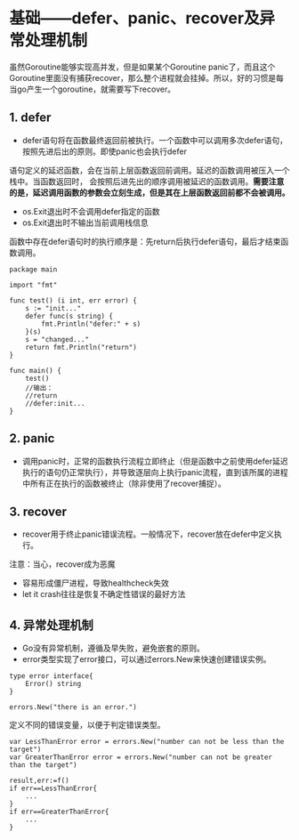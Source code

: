 ﻿# 基础——defer、panic、recover及异常处理机制 #

虽然Goroutine能够实现高并发，但是如果某个Goroutine panic了，而且这个Goroutine里面没有捕获recover，那么整个进程就会挂掉。所以，好的习惯是每当go产生一个goroutine，就需要写下recover。

## 1. defer ##

* defer语句将在函数最终返回前被执行。一个函数中可以调用多次defer语句，按照先进后出的原则。即使panic也会执行defer

语句定义的延迟函数，会在当前上层函数返回前调用。延迟的函数调用被压入一个栈中。当函数返回时， 会按照后进先出的顺序调用被延迟的函数调用。**需要注意的是，延迟调用函数的参数会立刻生成，但是其在上层函数返回前都不会被调用。**

* os.Exit退出时不会调用defer指定的函数
* os.Exit退出时不输出当前调用栈信息

函数中存在defer语句时的执行顺序是：先return后执行defer语句，最后才结束函数调用。

```
package main

import "fmt"

func test() (i int, err error) {
    s := "init..."
    defer func(s string) {
        fmt.Println("defer:" + s)
    }(s)
    s = "changed..."
    return fmt.Println("return")
}

func main() {
    test()
    //输出：
    //return
    //defer:init...
}
```

## 2. panic ##

* 调用panic时，正常的函数执行流程立即终止（但是函数中之前使用defer延迟执行的语句仍正常执行），并导致逐层向上执行panic流程，直到该所属的进程中所有正在执行的函数被终止（除非使用了recover捕捉）。

## 3. recover ##

* recover用于终止panic错误流程。一般情况下，recover放在defer中定义执行。

注意：当心，recover成为恶魔

* 容易形成僵尸进程，导致healthcheck失效
* let it crash往往是恢复不确定性错误的最好方法

## 4. 异常处理机制 ##

* Go没有异常机制，遵循及早失败，避免嵌套的原则。
* error类型实现了error接口，可以通过errors.New来快速创建错误实例。

```
type error interface{
    Error() string
}
```

```
errors.New("there is an error.")
```

定义不同的错误变量，以便于判定错误类型。

```
var LessThanError error = errors.New("number can not be less than the target")
var GreaterThanError error = errors.New("number can not be greater than the target")

result,err:=f()
if err==LessThanError{
    ...
}
if err==GreaterThanError{
    ...
}
```
